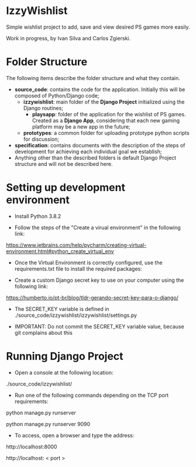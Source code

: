 # IzzyWishlist
Simple wishlist project to add, save and view desired PS games more easily.

Work in progress, by Ivan Silva and Carlos Zgierski.

# Folder Structure
The following items describe the folder structure and what they contain.

- **source_code**: contains the code for the application. Initially this will be composed of Python/Django code;
  - **izzywishlist**: main folder of the **Django Project** initialized using the Django routines;
    - **playsapp**: folder of the application for the wishlist of PS games. Created as a **Django App**, considering that each new gaming platform may be a new app in the future;
  - **prototypes**: a common folder for uploading prototype python scripts for discussion;
- **specification**: contains documents with the description of the steps of development for achieving each individual goal we establish;
- Anything other than the described folders is default Django Project structure and will not be described here.

# Setting up development environment
- Install Python 3.8.2

- Follow the steps of the "Create a virual environment" in the following link:

https://www.jetbrains.com/help/pycharm/creating-virtual-environment.html#python_create_virtual_env

- Once the Virtual Environment is correctly configured, use the requirements.txt file to install the required packages:

- Create a custom Django secret key to use on your computer using the following link:

https://humberto.io/pt-br/blog/tldr-gerando-secret-key-para-o-django/

- The SECRET_KEY variable is defined in ./source_code/izzywishlist/izzywishlist/settings.py

- IMPORTANT: Do not commit the SECRET_KEY variable value, because git complains about this

# Running Django Project
- Open a console at the following location:

./source_code/izzywishlist/

- Run one of the following commands depending on the TCP port requirements:

python manage.py runserver

python manage.py runserver 9090

- To access, open a browser and type the address:

http://localhost:8000

http://localhost: < port >